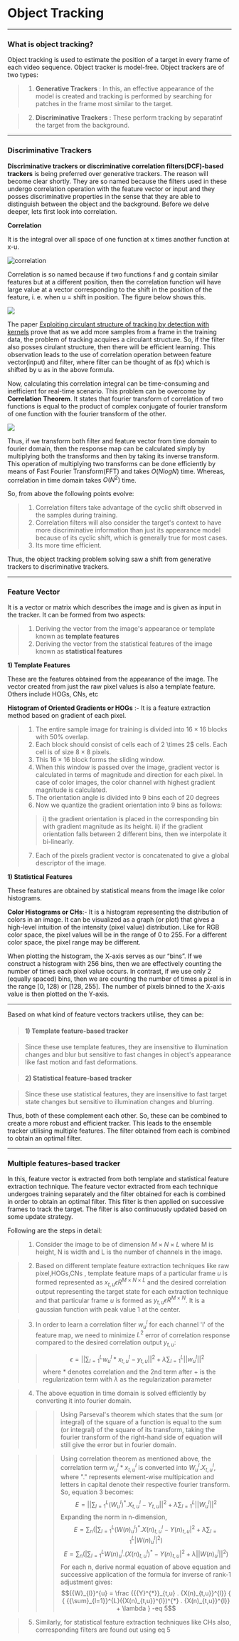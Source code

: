 # Object Tracking
-------

### What is object tracking?

Object tracking is used to estimate the position of a target in every frame
of each video sequence. Object tracker is model-free.
Object trackers are of two types:
> 1) **Generative Trackers** : In this, an effective appearance of the model is created and tracking is performed by searching for patches in the frame most similar to the target.

> 2) **Discriminative Trackers** : These perform tracking by separatinf the target from the background.
--------

### Discriminative Trackers

**Discriminative trackers or discriminative correlation filters(DCF)-based trackers** is being preferred over generative trackers. The reason will become clear shortly.
They are so named because the filters used in these undergo correlation operation with the feature vector or input and they posses discriminative properties in the sense that they are able to distinguish between the object and the background. Before we delve deeper, lets first look into correlation.

**Correlation**

It is the integral over all space of one function at x times another function at x-u.

![correlation](https://raw.githubusercontent.com/GeniGaus/ML_ObjectTracking/master/assets/correlation.gif)

Correlation is so named because if two functions f and g contain similar features but at a different position, then the correlation function will have large value at a vector corresponding to the shift in the position of the feature, i. e. when u = shift in position. The figure below shows this.

![](https://raw.githubusercontent.com/GeniGaus/ML_ObjectTracking/master/assets/correlation_graph.gif)

The paper [Exploiting circulant structure of tracking by detection with kernels](http://www.robots.ox.ac.uk/~joao/publications/henriques_eccv2012.pdf) prove that as we add more samples from a frame in the training data, the problem of tracking acquires a circulant structure. So, if the filter also posses cirulant structure, then there will be efficient learning. This observation leads to the use of correlation operation between feature vector(input) and filter, where filter can be thought of as f(x) which is shifted by u as in the above formula.

Now, calculating this correlation integral can be time-consuming and inefficient for real-time scenario. This problem can be overcome by **Correlation Theorem**. It states that fourier transform of correlation of two functions is equal to the product of complex conjugate of fourier transform of one function with the fourier transform of the other.

![](https://raw.githubusercontent.com/GeniGaus/ML_ObjectTracking/master/assets/corrtheorem.gif)

Thus, if we transform both filter and feature vector from time domain to fourier domain, then the response map can be calculated simply by multiplying both the transforms and then by taking its inverse transform. This operation of multiplying two transforms can be done efficiently by means of Fast Fourier Transform(FFT) and takes $O(NlogN)$ time. Whereas, correlation in time domain takes $O(N^2)$ time.

So, from above the following points evolve:
> 1) Correlation filters take advantage of the cyclic shift observed in the samples during training.
> 2) Correlation filters will also consider the target's context to have more discriminative information than just its appearance model because of its cyclic shift, which is generally true for most cases.
> 3) Its more time efficient.

Thus, the object tracking problem solving saw a shift from generative trackers to discriminative trackers.

-----------

### Feature Vector

It is a vector or matrix which describes the image and is given as input in the tracker. It can be formed from two aspects:
> 1) Deriving the vector from the image's appearance or template known as **template features**
> 2) Deriving the vector from the statistical features of the image known as **statistical features**

**1) Template Features**

These are the features obtained from the appearance of the image. The vector created from just the raw pixel values is also a template feature. Others include HOGs, CNs, etc

**Histogram of Oriented Gradients or HOGs** :- It is a feature extraction method based on gradient of each pixel.
> 1) The entire sample image for training is divided into $16 \times 16$ blocks with 50% overlap.
> 2) Each block should consist of cells each of 2 \times 2$ cells. Each cell is of size $8 \times 8$ pixels.
> 3) This $16 \times 16$ block forms the sliding window.
> 4) When this window is passed over the image, gradient vector is calculated in terms of magnitude and direction for each pixel. In case of color images, the color channel with highest gradient magnitude is calculated.
> 5) The orientation angle is divided into 9 bins each of 20 degrees
> 6) Now we quantize the gradient orientation into 9 bins as follows:
>> i) the gradient orientation is placed in the corresponding bin with gradient magnitude as its height.
>> ii) if the gradient orientation falls between 2 different bins, then we interpolate it bi-linearly.
> 7) Each of the pixels gradient vector is concatenated to give a global descriptor of the image.

**1) Statistical Features**

These features are obtained by statistical means from the image like color histograms.

**Color Histograms or CHs**:- It is a histogram representing the distribution of colors in an image. It can be visualized as a graph (or plot) that gives a high-level intuition of the intensity (pixel value) distribution. Like for RGB color space, the pixel values will be in the range of 0 to 255. For a different color space, the pixel range may be different.

When plotting the histogram, the X-axis serves as our “bins”. If we construct a histogram with 256 bins, then we are effectively counting the number of times each pixel value occurs. In contrast, if we use only 2 (equally spaced) bins, then we are counting the number of times a pixel is in the range [0, 128) or [128, 255]. The number of pixels binned to the X-axis value is then plotted on the Y-axis.

----------

Based on what kind of feature vectors trackers utilise, they can be:

> #### 1) Template feature-based tracker

> Since these use template features, they are insensitive to illumination changes and blur but sensitive to fast changes in object's appearance like fast motion and fast deformations.

> #### 2) Statistical feature-based tracker

> Since these use statistical features, they are insensitive to fast target state changes but sensitive to illumination changes and blurring.

Thus, both of these complement each other. So, these can be combined to create a more robust and efficient tracker. This leads to the ensemble tracker utilising multiple features. The filter obtained from each is combined to obtain an optimal filter.

---------------

### Multiple features-based tracker

In this, feature vector is extracted from both template and statistical feature extraction technique. The feature vector extracted from each technique undergoes training separately and the filter obtained for each is combined in order to obtain an optimal filter. This filter is then applied on successive frames to track the target. The filter is also continuously updated based on some update strategy.

Following are the steps in detail:
> 1) Consider the image to be of dimension $M \times N \times L$ where M is height, N is width and L is the number of channels in the image.

> 2) Based on different template feature extraction techniques like raw pixel,HOGs,CNs , template feature maps of a particular frame $u$ is formed represented as $x_{t,u} \epsilon R^{M \times N \times L}$ and the desired correlation output representing the target state for each extraction technique and that particular frame $u$ is formed as $y_{t,u} \epsilon R^{M \times N}$. It is a gaussian function with peak value 1 at the center.

> 3) In order to learn a correlation filter ${w_{u}}^{l}$ for each channel 'l' of the feature map, we need to minimize $L^{2}$ error of correlation response compared to the desired correlation output $y_{t,u}$:
>> $$\epsilon = ||{{\sum}_{l=1}}^{L}{{w_{u}}^{l} * {x_{t,u}}^{l}} - y_{t,u}||^{2} + \lambda {{\sum}_{l=1}}^{L}||{w_{u}}^{l}||^{2}$$
> where * denotes correlation and the 2nd term after + is the regularization term with $\lambda$ as the regularization parameter

> 4) The above equation in time domain is solved efficiently by converting it into fourier domain. 
>>>Using Parseval's theorem which states that the sum (or integral) of the square of a function is equal to the sum (or integral) of the square of its transform, taking the fourier transform of the right-hand side of equation will still give the error but in fourier domain.

>>>Using correlation theorem as mentioned above, the correlation term ${{w_{u}}^{l} * {x_{t,u}}^{l}}$ is converted into ${{W_{u}}^{l} . {X_{t,u}}^{l}}$, where "." represents element-wise multipication and letters in capital denote their respective fourier transform.
> So, equation 3 becomes:
>> $$E = ||{{\sum}_{l=1}}^{L}{({W_{u}}^{l})^{*} . {X_{t,u}}^{l}} - Y_{t,u}||^{2} + \lambda {{\sum}_{l=1}}^{L}||{W_{u}}^{l}||^{2}$$
>> Expanding the norm in n-dimension,
>> $$E = {\sum}_{n}(|{{\sum}_{l=1}}^{L}{({W(n)_{u}}^{l})^{*} . {X(n)_{t,u}}^{l}} - Y(n)_{t,u}|^{2} + \lambda {{\sum}_{l=1}}^{L}|{W(n)_{u}}^{l}|^{2})$$
>> $$E = {\sum}_{n}(|{{\sum}_{l=1}}^{L}{{W(n)_{u}}^{l} . ({X(n)_{t,u}}^{l}})^{*} - Y(n)_{t,u}|^{2} + \lambda ||{W(n)_{u}}^{l}||^{2})$$
>> For each n, derive normal equation of above equation and successive application of the formula for inverse of rank-1 adjustment gives:
>>> $${{W}_{l}}^{u} = \frac {{{Y}^{*}}_{t,u} . {X(n)_{t,u}}^{l}} { { {{\sum}_{l=1}}^{L}({X(n)_{t,u}}^{l})^{*} . {X(n)_{t,u}}^{l}} + \lambda } -eq 5$$

> 5) Similarly, for statistical feature extraction techniques like CHs also, corresponding filters are found out using eq 5
